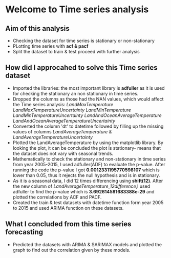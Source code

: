 # Welcome to Time series analysis
## Aim of this analysis
- Checking the dataset for time series is stationary or non-stationary
- PLotting time series with **acf & pacf**
- Split the dataset to train & test proceed with further analysis

## How did I approcahed to solve this Time series dataset
- Imported the libraries: the most important library is **adfuller** as it is used for checking the stationary an non stationary in time series.
- Dropped the columns as those had the NAN values, which would affect the Time series analysis: *LandMaxTemperature	LandMaxTemperatureUncertainty	LandMinTemperature	LandMinTemperatureUncertainty	LandAndOceanAverageTemperature	LandAndOceanAverageTemperatureUncertainty*
- Converted the column 'dt' to datetime followed by filling up the missing values of columns *LandAverageTemperature & LandAverageTemperatureUncertainty*
- Plotted the LandAverageTemperature by using the matplotlib library. By looking the plot, it can be concluded the plot is stationary- means that the dataset does not vary with seasonal trends.
- Mathematically to check the stationary and non-stationary in time series from year 2005-2015, I used adfuller(ADF) to evaluate the p-value. After running the code the p-value I got **0.0012331195770598107** which is lower than 0.05, thus it rejects the null hypothesis and is in stationary.
- As it is a seasonal data, I did 12 times differencing using **shift(12)**. After the new column of *LandAverageTemperature_12difference*,I used adfuller to find the p-value which is **3.692614581683388e-29** and plotted the correlations by ACF and PACF.
- Created the train & test datasets with datetime function form year 2005 to 2015 and used ARIMA function on these datasets.

## What I concluded from this time series forecasting
- Predicted the datasets with ARIMA & SARIMAX models and plotted the graph to find out the correlation given by these models.
